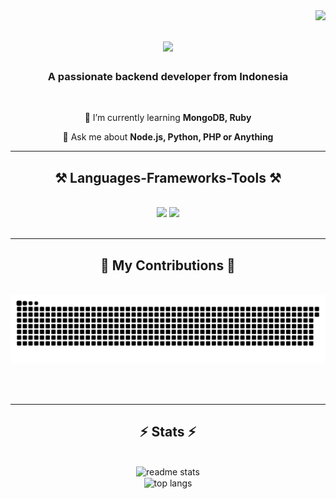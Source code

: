 <img align="right" src="https://komarev.com/ghpvc/?username=monteksz&label=Profile%20views&color=0e75b6&style=flat" />

<h1 align="center">
    <img src="https://readme-typing-svg.herokuapp.com/?font=Righteous&size=35&center=true&vCenter=true&width=500&height=70&duration=4000&lines=Hi+There!+👋;+I'm+Mizan!;" />
</h1>

<h3 align="center">A passionate backend developer from Indonesia</h3>

<br/>

<div align="center">
 
 🌱 I’m currently learning **MongoDB, Ruby**

💬 Ask me about **Node.js, Python, PHP or Anything**

 </div>

 <hr/>
 
<h2 align="center">⚒️ Languages-Frameworks-Tools ⚒️</h2>
<br/>
<div align="center">
    <img src="https://skillicons.dev/icons?i=azure,gcp,dotnet,firebase,docker,vscode,github,git,postman" />
    <img src="https://skillicons.dev/icons?i=nodejs,python,javascript,express,php,nextjs,ruby,react,mysql,sqlite,mongodb" /><br>
</div>

<br/>
<hr/>

<div align="center">
  <h2>🐍 My Contributions 🐍</h2>
  <br>
  <img alt="snake eating my contributions" src="https://github.com/monteksz/monteksz/blob/output/github-contribution-grid-snake-dark.svg" />
  
  <br/><br/>
</div>

<hr/>

<h2 align="center">⚡ Stats ⚡</h2>
<br>
<div align=center>
  <img width=330 src="https://github-readme-stats-salesp07.vercel.app/api?username=monteksz&count_private=true&show_icons=true&theme=react&rank_icon=github&border_radius=10" alt="readme stats" />
  <br/>
  <img width=325 align="center" src="https://github-readme-stats-salesp07.vercel.app/api/top-langs/?username=monteksz&hide=HTML&langs_count=8&layout=compact&theme=react&border_radius=10&size_weight=0.5&count_weight=0.5&exclude_repo=github-readme-stats" alt="top langs" />
</div>

<br/><br/>
